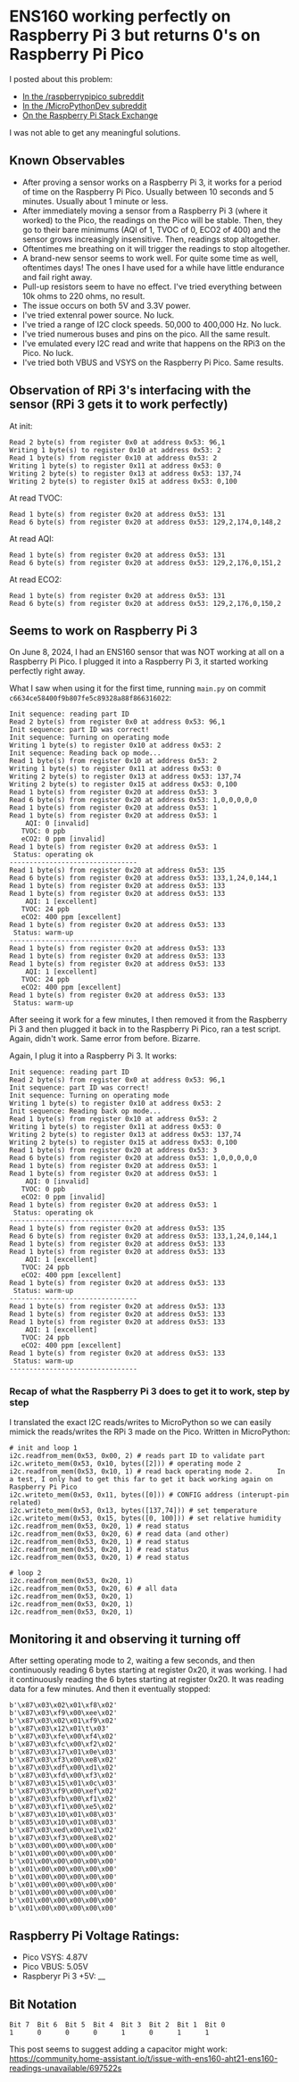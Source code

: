 # ENS160 working perfectly on Raspberry Pi 3 but returns 0's on Raspberry Pi Pico
I posted about this problem:
- [In the /raspberrypipico subreddit](https://www.reddit.com/r/raspberrypipico/comments/1dckzoc/i2c_sensor_returning_0s_on_pico_but_works/)
- [In the /MicroPythonDev subreddit](https://www.reddit.com/r/MicroPythonDev/comments/1dckzmt/i2c_sensor_returning_0s_on_pico_but_works/)
- [On the Raspberry Pi Stack Exchange](https://raspberrypi.stackexchange.com/questions/148230/i2c-sensor-returning-0s-on-pico-but-works-perfectly-on-rpi-3)

I was not able to get any meaningful solutions.

## Known Observables
- After proving a sensor works on a Raspberry Pi 3, it works for a period of time on the Raspberry Pi Pico. Usually between 10 seconds and 5 minutes. Usually about 1 minute or less.
- After immediately moving a sensor from a Raspberry Pi 3 (where it worked) to the Pico, the readings on the Pico will be stable. Then, they go to their bare minimums (AQI of 1, TVOC of 0, ECO2 of 400) and the sensor grows increasingly insensitive. Then, readings stop altogether.
- Oftentimes me breathing on it will trigger the readings to stop altogether. 
- A brand-new sensor seems to work well. For quite some time as well, oftentimes days! The ones I have used for a while have little endurance and fail right away.
- Pull-up resistors seem to have no effect. I've tried everything between 10k ohms to 220 ohms, no result.
- The issue occurs on both 5V and 3.3V power.
- I've tried extenral power source. No luck.
- I've tried a range of I2C clock speeds. 50,000 to 400,000 Hz. No luck.
- I've tried numerous buses and pins on the pico. All the same result.
- I've emulated every I2C read and write that happens on the RPi3 on the Pico. No luck.
- I've tried both VBUS and VSYS on the Raspberry Pi Pico. Same results.

## Observation of RPi 3's interfacing with the sensor (RPi 3 gets it to work perfectly)
At init:
```
Read 2 byte(s) from register 0x0 at address 0x53: 96,1
Writing 1 byte(s) to register 0x10 at address 0x53: 2
Read 1 byte(s) from register 0x10 at address 0x53: 2
Writing 1 byte(s) to register 0x11 at address 0x53: 0
Writing 2 byte(s) to register 0x13 at address 0x53: 137,74
Writing 2 byte(s) to register 0x15 at address 0x53: 0,100
```

At read TVOC:
```
Read 1 byte(s) from register 0x20 at address 0x53: 131
Read 6 byte(s) from register 0x20 at address 0x53: 129,2,174,0,148,2
```

At read AQI: 
```
Read 1 byte(s) from register 0x20 at address 0x53: 131
Read 6 byte(s) from register 0x20 at address 0x53: 129,2,176,0,151,2
```

At read ECO2:
```
Read 1 byte(s) from register 0x20 at address 0x53: 131
Read 6 byte(s) from register 0x20 at address 0x53: 129,2,176,0,150,2
```

## Seems to work on Raspberry Pi 3
On June 8, 2024, I had an ENS160 sensor that was NOT working at all on a Raspberry Pi Pico. I plugged it into a Raspberry Pi 3, it started working perfectly right away.

What I saw when using it for the first time, running `main.py` on commit `c6634ce58400f9b807fe5c89328a88f866316022`:
```
Init sequence: reading part ID
Read 2 byte(s) from register 0x0 at address 0x53: 96,1
Init sequence: part ID was correct!
Init sequence: Turning on operating mode
Writing 1 byte(s) to register 0x10 at address 0x53: 2
Init sequence: Reading back op mode...
Read 1 byte(s) from register 0x10 at address 0x53: 2
Writing 1 byte(s) to register 0x11 at address 0x53: 0
Writing 2 byte(s) to register 0x13 at address 0x53: 137,74
Writing 2 byte(s) to register 0x15 at address 0x53: 0,100
Read 1 byte(s) from register 0x20 at address 0x53: 3
Read 6 byte(s) from register 0x20 at address 0x53: 1,0,0,0,0,0
Read 1 byte(s) from register 0x20 at address 0x53: 1
Read 1 byte(s) from register 0x20 at address 0x53: 1
    AQI: 0 [invalid]
   TVOC: 0 ppb
   eCO2: 0 ppm [invalid]
Read 1 byte(s) from register 0x20 at address 0x53: 1
 Status: operating ok
--------------------------------
Read 1 byte(s) from register 0x20 at address 0x53: 135
Read 6 byte(s) from register 0x20 at address 0x53: 133,1,24,0,144,1
Read 1 byte(s) from register 0x20 at address 0x53: 133
Read 1 byte(s) from register 0x20 at address 0x53: 133
    AQI: 1 [excellent]
   TVOC: 24 ppb
   eCO2: 400 ppm [excellent]
Read 1 byte(s) from register 0x20 at address 0x53: 133
 Status: warm-up
--------------------------------
Read 1 byte(s) from register 0x20 at address 0x53: 133
Read 1 byte(s) from register 0x20 at address 0x53: 133
Read 1 byte(s) from register 0x20 at address 0x53: 133
    AQI: 1 [excellent]
   TVOC: 24 ppb
   eCO2: 400 ppm [excellent]
Read 1 byte(s) from register 0x20 at address 0x53: 133
 Status: warm-up
```

After seeing it work for a few minutes, I then removed it from the Raspberry Pi 3 and then plugged it back in to the Raspberry Pi Pico, ran a test script. Again, didn't work. Same error from before. Bizarre.

Again, I plug it into a Raspberry Pi 3. It works: 

```
Init sequence: reading part ID
Read 2 byte(s) from register 0x0 at address 0x53: 96,1
Init sequence: part ID was correct!
Init sequence: Turning on operating mode
Writing 1 byte(s) to register 0x10 at address 0x53: 2
Init sequence: Reading back op mode...
Read 1 byte(s) from register 0x10 at address 0x53: 2
Writing 1 byte(s) to register 0x11 at address 0x53: 0
Writing 2 byte(s) to register 0x13 at address 0x53: 137,74
Writing 2 byte(s) to register 0x15 at address 0x53: 0,100
Read 1 byte(s) from register 0x20 at address 0x53: 3
Read 6 byte(s) from register 0x20 at address 0x53: 1,0,0,0,0,0
Read 1 byte(s) from register 0x20 at address 0x53: 1
Read 1 byte(s) from register 0x20 at address 0x53: 1
    AQI: 0 [invalid]
   TVOC: 0 ppb
   eCO2: 0 ppm [invalid]
Read 1 byte(s) from register 0x20 at address 0x53: 1
 Status: operating ok
--------------------------------
Read 1 byte(s) from register 0x20 at address 0x53: 135
Read 6 byte(s) from register 0x20 at address 0x53: 133,1,24,0,144,1
Read 1 byte(s) from register 0x20 at address 0x53: 133
Read 1 byte(s) from register 0x20 at address 0x53: 133
    AQI: 1 [excellent]
   TVOC: 24 ppb
   eCO2: 400 ppm [excellent]
Read 1 byte(s) from register 0x20 at address 0x53: 133
 Status: warm-up
--------------------------------
Read 1 byte(s) from register 0x20 at address 0x53: 133
Read 1 byte(s) from register 0x20 at address 0x53: 133
Read 1 byte(s) from register 0x20 at address 0x53: 133
    AQI: 1 [excellent]
   TVOC: 24 ppb
   eCO2: 400 ppm [excellent]
Read 1 byte(s) from register 0x20 at address 0x53: 133
 Status: warm-up
--------------------------------
```

### Recap of what the Raspberry Pi 3 does to get it to work, step by step
I translated the exact I2C reads/writes to MicroPython so we can easily mimick the reads/writes the RPi 3 made on the Pico. Written in MicroPython:

```
# init and loop 1
i2c.readfrom_mem(0x53, 0x00, 2) # reads part ID to validate part
i2c.writeto_mem(0x53, 0x10, bytes([2])) # operating mode 2
i2c.readfrom_mem(0x53, 0x10, 1) # read back operating mode 2.      In a test, I only had to get this far to get it back working again on Raspberry Pi Pico
i2c.writeto_mem(0x53, 0x11, bytes([0])) # CONFIG address (interupt-pin related)
i2c.writeto_mem(0x53, 0x13, bytes([137,74])) # set temperature
i2c.writeto_mem(0x53, 0x15, bytes([0, 100])) # set relative humidity 
i2c.readfrom_mem(0x53, 0x20, 1) # read status
i2c.readfrom_mem(0x53, 0x20, 6) # read data (and other)
i2c.readfrom_mem(0x53, 0x20, 1) # read status
i2c.readfrom_mem(0x53, 0x20, 1) # read status
i2c.readfrom_mem(0x53, 0x20, 1) # read status

# loop 2
i2c.readfrom_mem(0x53, 0x20, 1)
i2c.readfrom_mem(0x53, 0x20, 6) # all data
i2c.readfrom_mem(0x53, 0x20, 1)
i2c.readfrom_mem(0x53, 0x20, 1)
i2c.readfrom_mem(0x53, 0x20, 1)
```

## Monitoring it and observing it turning off
After setting operating mode to 2, waiting a few seconds, and then continuously reading 6 bytes starting at register 0x20, it was working. I had it continuously reading the 6 bytes starting at register 0x20. It was reading data for a few minutes. And then it eventually stopped:

```
b'\x87\x03\x02\x01\xf8\x02'
b'\x87\x03\xf9\x00\xee\x02'
b'\x87\x03\x02\x01\xf9\x02'
b'\x87\x03\x12\x01\t\x03'
b'\x87\x03\xfe\x00\xf4\x02'
b'\x87\x03\xfc\x00\xf2\x02'
b'\x87\x03\x17\x01\x0e\x03'
b'\x87\x03\xf3\x00\xe8\x02'
b'\x87\x03\xdf\x00\xd1\x02'
b'\x87\x03\xfd\x00\xf3\x02'
b'\x87\x03\x15\x01\x0c\x03'
b'\x87\x03\xf9\x00\xef\x02'
b'\x87\x03\xfb\x00\xf1\x02'
b'\x87\x03\xf1\x00\xe5\x02'
b'\x87\x03\x10\x01\x08\x03'
b'\x85\x03\x10\x01\x08\x03'
b'\x87\x03\xed\x00\xe1\x02'
b'\x87\x03\xf3\x00\xe8\x02'
b'\x03\x00\x00\x00\x00\x00'
b'\x01\x00\x00\x00\x00\x00'
b'\x01\x00\x00\x00\x00\x00'
b'\x01\x00\x00\x00\x00\x00'
b'\x01\x00\x00\x00\x00\x00'
b'\x01\x00\x00\x00\x00\x00'
b'\x01\x00\x00\x00\x00\x00'
b'\x01\x00\x00\x00\x00\x00'
b'\x01\x00\x00\x00\x00\x00'
```

## Raspberry Pi Voltage Ratings:
- Pico VSYS: 4.87V
- Pico VBUS: 5.05V
- Raspberyr Pi 3 +5V: __

## Bit Notation
```
Bit 7  Bit 6  Bit 5  Bit 4  Bit 3  Bit 2  Bit 1  Bit 0
1      0      0      0      1      0      1      1
```

This post seems to suggest adding a capacitor might work: https://community.home-assistant.io/t/issue-with-ens160-aht21-ens160-readings-unavailable/697522s
